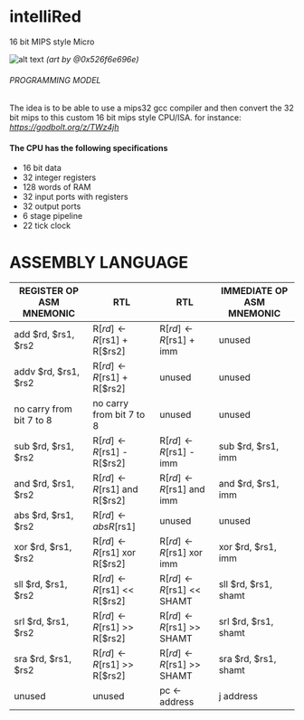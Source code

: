 
# **intelliRed**
16 bit MIPS style Micro

![alt text](https://i.imgur.com/wZNK6Iy.png)
*(art by @0x526f6e696e)*

###### PROGRAMMING MODEL

The idea is to be able to use a mips32 gcc compiler and then convert the 32 bit mips to this custom 16 bit mips style CPU/ISA.
for instance: *https://godbolt.org/z/TWz4jh*

#### The CPU has the following specifications

* 16 bit data
* 32 integer registers
* 128 words of RAM
* 32 input ports with registers
* 32 output ports
* 6 stage pipeline
* 22 tick clock

# **ASSEMBLY LANGUAGE**



 REGISTER OP ASM MNEMONIC    | RTL                              | RTL                      | IMMEDIATE OP ASM MNEMONIC 
---------------------------- | -------------------------------- | ------------------------ | --------------------------
add $rd, $rs1, $rs2          | R[$rd] ← R[$rs1]  +  R[$rs2]     | R[$rd]← R[$rs1] + imm	   |	unused                  
addv $rd, $rs1, $rs2	       | R[$rd] ← R[$rs1]  +  R[$rs2]     | unused                   |  unused
no carry from bit 7 to 8     | no carry from bit 7 to 8         | unused                   |  unused
sub $rd, $rs1, $rs2	         | R[$rd] ← R[$rs1]  -  R[$rs2]     | R[$rd]← R[$rs1] - imm    | 	sub $rd, $rs1, imm
and $rd, $rs1, $rs2	         | R[$rd] ← R[$rs1] and R[$rs2]     | R[$rd]← R[$rs1] and imm  |  and $rd, $rs1, imm
abs $rd, $rs1, $rs2	         | R[$rd] ← abs R[$rs1]             | unused                   |  unused
xor $rd, $rs1, $rs2	         | R[$rd] ← R[$rs1] xor R[$rs2]     | R[$rd]← R[$rs1] xor imm  |  xor $rd, $rs1, imm
sll $rd, $rs1, $rs2	         | R[$rd] ← R[$rs1] <<  R[$rs2]     | R[$rd]← R[$rs1] << SHAMT |  sll $rd, $rs1, shamt
srl $rd, $rs1, $rs2	         | R[$rd] ← R[$rs1] >>  R[$rs2]     | R[$rd]← R[$rs1] >> SHAMT |  srl $rd, $rs1, shamt
sra $rd, $rs1, $rs2	         | R[$rd] ← R[$rs1] >>  R[$rs2]     | R[$rd]← R[$rs1] >> SHAMT |  sra $rd, $rs1, shamt	
unused                       | unused                           | pc ← address             |	j address 
